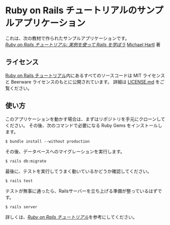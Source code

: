 # Ruby on Rails チュートリアルのサンプルアプリケーション

これは、次の教材で作られたサンプルアプリケーションです。   
[*Ruby on Rails チュートリアル: 実例を使って Rails を学ぼう*](http://railstutorial.jp/)
[Michael Hartl](http://www.michaelhartl.com/) 著

## ライセンス

[Ruby on Rails チュートリアル](http://railstutorial.jp/)内にあるすべてのソースコードは
MIT ライセンスと Beerware ライセンスのもとに公開されています。
詳細は [LICENSE.md](LICENSE.md) をご覧ください。

## 使い方

このアプリケーションを動かす場合は、まずはリポジトリを手元にクローンしてください。
その後、次のコマンドで必要になる Ruby Gems をインストールします。

```
$ bundle install --without production
```

その後、データベースへのマイグレーションを実行します。

```
$ rails db:migrate
```

最後に、テストを実行してうまく動いているかどうか確認してください。

```
$ rails test
```

テストが無事に通ったら、Railsサーバーを立ち上げる準備が整っているはずです。

```
$ rails server
```

詳しくは、[*Ruby on Rails チュートリアル*](http://railstutorial.jp/)を参考にしてください。